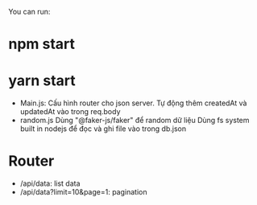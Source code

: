 You can run:

# npm start

# yarn start

- Main.js:
  Cấu hình router cho json server.
  Tự động thêm createdAt và updatedAt vào trong req.body
- random.js
  Dùng "@faker-js/faker" để random dữ liệu
  Dùng fs system built in nodejs để đọc và ghi file vào trong db.json

# Router

- /api/data: list data
- /api/data?limit=10&page=1: pagination
